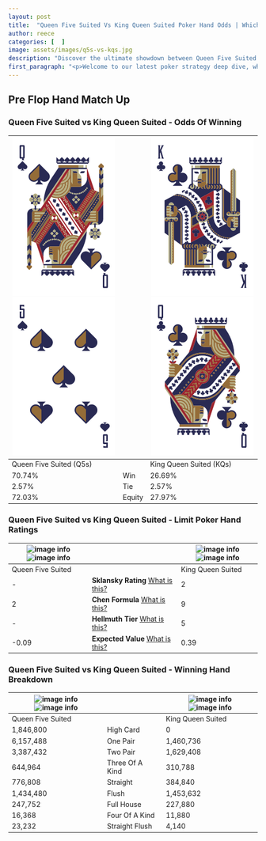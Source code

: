 ```yaml
---
layout: post
title:  "Queen Five Suited Vs King Queen Suited Poker Hand Odds | Which Is The Better Hand In Poker? A Complete Guide"
author: reece
categories: [  ]
image: assets/images/q5s-vs-kqs.jpg
description: "Discover the ultimate showdown between Queen Five Suited and King Queen Suited in poker! Uncover the odds, strategies, and scenarios where one hand triumphs over the other. Get ready to up your poker game with this thrilling analysis."
first_paragraph: "<p>Welcome to our latest poker strategy deep dive, where we're pitting two distinct hands against each other in a high-stakes showdown: Queen Five Suited vs King Queen Suited.</p><p>In the dynamic world of poker, every decision counts, and knowing which hand holds the upper hand is key to your success at the table.</p><p>In this article, we'll dissect these two hands, explore the scenarios where one dominates the other, and equip you with the knowledge to make strategic choices that can tip the odds in your favor.</p><p>Get ready to unravel the intriguing dynamics of these poker hands and elevate your game to new heights.</p>"
---
```




[comment]: # (sp0)

## Pre Flop Hand Match Up

<div class="table hand-ratings" markdown="1"> 



### Queen Five Suited vs King Queen Suited - Odds Of Winning


    
| ![image info](assets/images/hand1/q.png) ![image info](assets/images/hand1/5.png) |  | ![image info](assets/images/hand2/k.png) ![image info](assets/images/hand2/q.png) |
| -------- | -------- | -------- |
| Queen Five Suited (Q5s) |  | King Queen Suited (KQs) |
| 70.74% | Win | 26.69% |
| 2.57% | Tie | 2.57% |
| 72.03% | Equity | 27.97% |




[comment]: # (sp1)



### Queen Five Suited vs King Queen Suited - Limit Poker Hand Ratings


    
| ![image info](https://www.riverpairs.com/assets/images/hand1/q.png) ![image info](https://www.riverpairs.com/assets/images/hand1/5.png) |  | ![image info](https://www.riverpairs.com/assets/images/hand2/k.png) ![image info](https://www.riverpairs.com/assets/images/hand2/q.png) |
| -------- | -------- | -------- |
| Queen Five Suited |  | King Queen Suited |
| - | **Sklansky Rating** [What is this?](/sklansky-rating-explained) | 2 |
| 2 | **Chen Formula** [What is this?](/chen-formula-explained) | 9 |
| - | **Hellmuth Tier** [What is this?](/Hellmuth-tier-explained) | 5 |
| -0.09 | **Expected Value** [What is this?](/expected-value-explained) | 0.39 |




[comment]: # (sp2)



### Queen Five Suited vs King Queen Suited - Winning Hand Breakdown


    
| ![image info](https://www.riverpairs.com/assets/images/hand1/q.png) ![image info](https://www.riverpairs.com/assets/images/hand1/5.png) |  | ![image info](https://www.riverpairs.com/assets/images/hand2/k.png) ![image info](https://www.riverpairs.com/assets/images/hand2/q.png) |
| -------- | -------- | -------- |
| Queen Five Suited |  | King Queen Suited |
| 1,846,800 | High Card | 0 |
| 6,157,488 | One Pair | 1,460,736 |
| 3,387,432 | Two Pair | 1,629,408 |
| 644,964 | Three Of A Kind | 310,788 |
| 776,808 | Straight | 384,840 |
| 1,434,480 | Flush | 1,453,632 |
| 247,752 | Full House | 227,880 |
| 16,368 | Four Of A Kind | 11,880 |
| 23,232 | Straight Flush | 4,140 |




[comment]: # (sp3)



</div>

[comment]: # (sp4)



[comment]: # (sp5)

